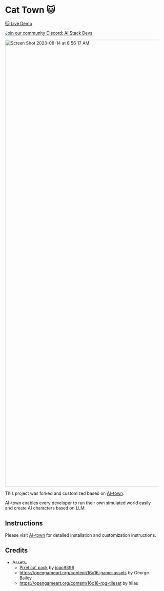 # Cat Town 🐱

[🐱 Live Demo](https://cat-town.fly.dev/)

[Join our community Discord: AI Stack Devs](https://discord.gg/PQUmTBTGmT)

<img width="1463" alt="Screen Shot 2023-08-14 at 8 56 17 AM" src="https://github.com/ykhli/cat-town/assets/3489963/e126f57a-3e5b-4de3-a010-c2c3c4ccafd0">

This project was forked and customized based on [AI-town](https://github.com/a16z-infra/AI-town).

AI-town enables every developer to run their own simulated world easily and create AI characters based on LLM.

## Instructions
Please visit [AI-town](https://github.com/a16z-infra/AI-town) for detailed installation and customization instructions.

## Credits
- Assets:
    - [Pixel cat pack](https://joao9396.itch.io/pixel-cats-pack) by [joao9396](https://joao9396.itch.io/)
    - https://opengameart.org/content/16x16-game-assets by George Bailey
    - https://opengameart.org/content/16x16-rpg-tileset by hilau
